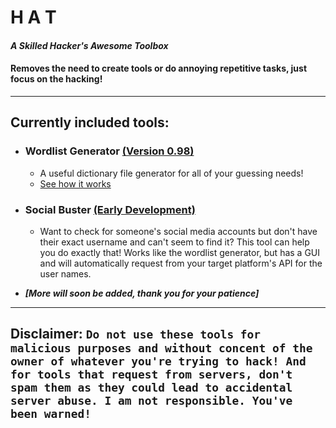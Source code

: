 # H A T
#### *A Skilled **Hacker's Awesome Toolbox***
#### Removes the need to create tools or do annoying repetitive tasks, just focus on the hacking!
________
## **Currently included tools:**


* ### Wordlist Generator [(Version 0.98)](https://github.com/Funtime-UwU/HAT/releases/tag/Stable-Unready)
  * A useful dictionary file generator for all of your guessing needs!
  * [See how it works](/DictionaryGen/Algorithm.md)


* ### Social Buster [(Early Development)](/SocialBuster)
  * Want to check for someone's social media accounts but don't have their exact username and can't seem to find it? This tool can help you do exactly that! Works like the wordlist generator, but has a GUI and will automatically request from your target platform's API for the user names.
  
  
* ***[More will soon be added, thank you for your patience]***


____

## **Disclaimer:** `Do not use these tools for malicious purposes and without concent of the owner of whatever you're trying to hack! And for tools that request from servers, don't spam them as they could lead to accidental server abuse. I am not responsible. You've been warned!`
